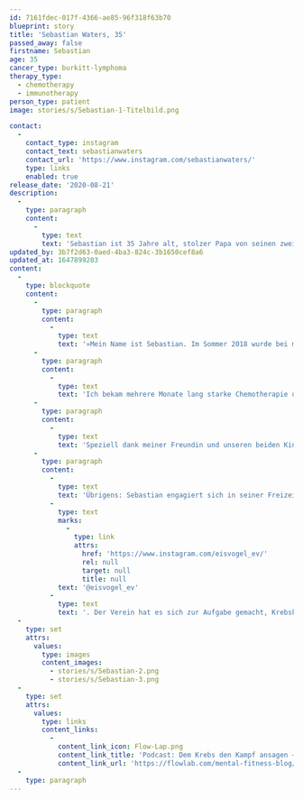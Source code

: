 ```yaml
---
id: 7161fdec-017f-4366-ae85-96f318f63b70
blueprint: story
title: 'Sebastian Waters, 35'
passed_away: false
firstname: Sebastian
age: 35
cancer_type: burkitt-lymphoma
therapy_type:
  - chemotherapy
  - immunotherapy
person_type: patient
image: stories/s/Sebastian-1-Titelbild.png

contact:
  -
    contact_type: instagram
    contact_text: sebastianwaters
    contact_url: 'https://www.instagram.com/sebastianwaters/'
    type: links
    enabled: true
release_date: '2020-08-21'
description:
  -
    type: paragraph
    content:
      -
        type: text
        text: 'Sebastian ist 35 Jahre alt, stolzer Papa von seinen zwei Jungs und Partner, Projektmanager und Berater in einer Berliner Digital-Agentur.'
updated_by: 3b7f2d63-0aed-4ba3-824c-3b1650cef8a6
updated_at: 1647899203
content:
  -
    type: blockquote
    content:
      -
        type: paragraph
        content:
          -
            type: text
            text: '»Mein Name ist Sebastian. Im Sommer 2018 wurde bei mir Lymphdrüsenkrebs – genauer gesagt Burkitt-Lymphom, Non-Hodgkin – im vierten Stadium diagnostiziert. Das bedeutet, dass die Krebszellen auch schon das Knochenmark und Blut angegriffen haben – man spricht dann von einer Leukämie.'
      -
        type: paragraph
        content:
          -
            type: text
            text: 'Ich bekam mehrere Monate lang starke Chemotherapie und Antikörper und bin nun seit Frühjahr 2019 krebsfrei.'
      -
        type: paragraph
        content:
          -
            type: text
            text: 'Speziell dank meiner Freundin und unseren beiden Kindern habe ich diese schwere Zeit stets optimistisch bleiben können – und freue mich über jeden weiteren Tag, den ich mit den dreien erleben darf.«'
      -
        type: paragraph
        content:
          -
            type: text
            text: 'Übrigens: Sebastian engagiert sich in seiner Freizeit außerdem im '
          -
            type: text
            marks:
              -
                type: link
                attrs:
                  href: 'https://www.instagram.com/eisvogel_ev/'
                  rel: null
                  target: null
                  title: null
            text: '@eisvogel_ev'
          -
            type: text
            text: '. Der Verein hat es sich zur Aufgabe gemacht, Krebskämpfer:innen mit Lymphdrüsenkrebs und Leukämie zu unterstützen.'
  -
    type: set
    attrs:
      values:
        type: images
        content_images:
          - stories/s/Sebastian-2.png
          - stories/s/Sebastian-3.png
  -
    type: set
    attrs:
      values:
        type: links
        content_links:
          -
            content_link_icon: Flow-Lap.png
            content_link_title: 'Podcast: Dem Krebs den Kampf ansagen – Wie schafft man das, Sebastian Waters?'
            content_link_url: 'https://flowlab.com/mental-fitness-blog/folge-08-dem-krebs-den-kampf-ansagen-wie-schafft-man-das-sebastian-waters/'
  -
    type: paragraph
---
```

